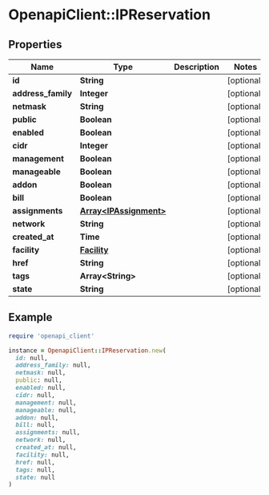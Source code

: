 # OpenapiClient::IPReservation

## Properties

| Name | Type | Description | Notes |
| ---- | ---- | ----------- | ----- |
| **id** | **String** |  | [optional] |
| **address_family** | **Integer** |  | [optional] |
| **netmask** | **String** |  | [optional] |
| **public** | **Boolean** |  | [optional] |
| **enabled** | **Boolean** |  | [optional] |
| **cidr** | **Integer** |  | [optional] |
| **management** | **Boolean** |  | [optional] |
| **manageable** | **Boolean** |  | [optional] |
| **addon** | **Boolean** |  | [optional] |
| **bill** | **Boolean** |  | [optional] |
| **assignments** | [**Array&lt;IPAssignment&gt;**](IPAssignment.md) |  | [optional] |
| **network** | **String** |  | [optional] |
| **created_at** | **Time** |  | [optional] |
| **facility** | [**Facility**](Facility.md) |  | [optional] |
| **href** | **String** |  | [optional] |
| **tags** | **Array&lt;String&gt;** |  | [optional] |
| **state** | **String** |  | [optional] |

## Example

```ruby
require 'openapi_client'

instance = OpenapiClient::IPReservation.new(
  id: null,
  address_family: null,
  netmask: null,
  public: null,
  enabled: null,
  cidr: null,
  management: null,
  manageable: null,
  addon: null,
  bill: null,
  assignments: null,
  network: null,
  created_at: null,
  facility: null,
  href: null,
  tags: null,
  state: null
)
```

